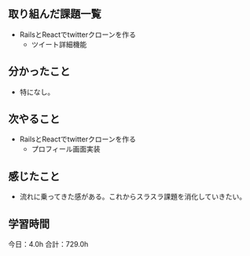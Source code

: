 ## 取り組んだ課題一覧
* RailsとReactでtwitterクローンを作る
  * ツイート詳細機能
## 分かったこと
* 特になし。
      
    
    

## 次やること
* RailsとReactでtwitterクローンを作る
  * プロフィール画面実装
## 感じたこと
* 流れに乗ってきた感がある。これからスラスラ課題を消化していきたい。
 
## 学習時間
今日：4.0h
合計：729.0h
